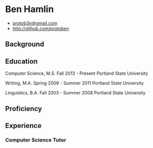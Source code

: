 # Ben Hamlin

* <protob3n@gmail.com>
* <http://github.com/protoben>

## Background


## Education

Computer Science, M.S.
Fall 2013 - Present
Portland State University

Writing, M.A.
Spring 2009 - Summer 2011
Portland State University

Linguistics, B.A.
Fall 2003 - Summer 2008
Portland State University

## Proficiency


## Experience

### Computer Science Tutor


